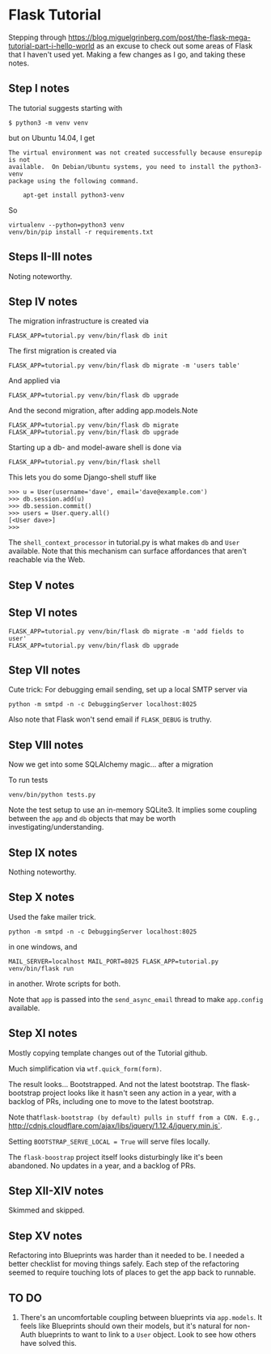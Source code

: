 # Flask Tutorial

Stepping through 
https://blog.miguelgrinberg.com/post/the-flask-mega-tutorial-part-i-hello-world
as an excuse to check out some areas of Flask that I haven't used yet.
Making a few changes as I go, and taking these notes.

## Step I notes

The tutorial suggests starting with

    $ python3 -m venv venv

but on Ubuntu 14.04, I get

    The virtual environment was not created successfully because ensurepip is not
    available.  On Debian/Ubuntu systems, you need to install the python3-venv
    package using the following command.

        apt-get install python3-venv

So

    virtualenv --python=python3 venv
    venv/bin/pip install -r requirements.txt

## Steps II-III notes

Noting noteworthy.

## Step IV notes

The migration infrastructure is created via

    FLASK_APP=tutorial.py venv/bin/flask db init

The first migration is created via

    FLASK_APP=tutorial.py venv/bin/flask db migrate -m 'users table'

And applied via

    FLASK_APP=tutorial.py venv/bin/flask db upgrade

And the second migration, after adding app.models.Note

    FLASK_APP=tutorial.py venv/bin/flask db migrate
    FLASK_APP=tutorial.py venv/bin/flask db upgrade

Starting up a db- and model-aware shell is done via

    FLASK_APP=tutorial.py venv/bin/flask shell

This lets you do some Django-shell stuff like

    >>> u = User(username='dave', email='dave@example.com')
    >>> db.session.add(u)
    >>> db.session.commit()
    >>> users = User.query.all()
    [<User dave>]
    >>>

The `shell_context_processor` in tutorial.py is what makes `db` and `User` available. Note that this mechanism can surface affordances that aren't reachable via the Web.

## Step V notes

## Step VI notes


    FLASK_APP=tutorial.py venv/bin/flask db migrate -m 'add fields to user'
    FLASK_APP=tutorial.py venv/bin/flask db upgrade

## Step VII notes

Cute trick: For debugging email sending, set up a local SMTP server via

    python -m smtpd -n -c DebuggingServer localhost:8025

Also note that Flask won't send email if `FLASK_DEBUG` is truthy.

## Step VIII notes

Now we get into some SQLAlchemy magic... after a migration

To run tests

    venv/bin/python tests.py

Note the test setup to use an in-memory SQLite3. It implies some coupling between the `app` and `db` objects that may be worth investigating/understanding.

## Step IX notes

Nothing noteworthy.

## Step X notes

Used the fake mailer trick.

    python -m smtpd -n -c DebuggingServer localhost:8025

in one windows, and

    MAIL_SERVER=localhost MAIL_PORT=8025 FLASK_APP=tutorial.py venv/bin/flask run

in another. Wrote scripts for both.

Note that `app` is passed into the `send_async_email` thread to make `app.config` available.

## Step XI notes

Mostly copying template changes out of the Tutorial github.

Much simplification via `wtf.quick_form(form)`.

The result looks... Bootstrapped. And not the latest bootstrap.
The flask-bootstrap project looks like it hasn't seen any action in a year,
with a backlog of PRs, including one to move to the latest bootstrap.

Note that`flask-bootstrap (by default) pulls in stuff from a CDN. E.g.,
`http://cdnjs.cloudflare.com/ajax/libs/jquery/1.12.4/jquery.min.js`.

Setting `BOOTSTRAP_SERVE_LOCAL = True` will serve files locally.

The `flask-boostrap` project itself looks disturbingly like it's been abandoned.
No updates in a year, and a backlog of PRs.

## Step XII-XIV notes

Skimmed and skipped.

## Step XV notes

Refactoring into Blueprints was harder than it needed to be.
I needed a better checklist for moving things safely.
Each step of the refactoring seemed to require touching lots of places to get the app back to runnable.

## TO DO

1. There's an uncomfortable coupling between blueprints via `app.models`.
   It feels like Blueprints should own their models, but it's natural for non-Auth blueprints to want to link to a `User` object.
   Look to see how others have solved this.
